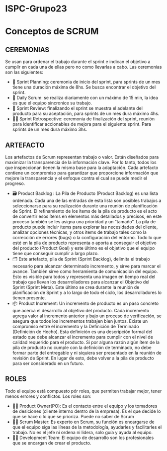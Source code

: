 # ISPC-Grupo23
# Conceptos de SCRUM

## CEREMONIAS
Se usan para ordenar el trabajo durante el sprint e indican el objetivo a cumplir en cada una de ellas pero no como llevarlas a cabo. Las ceremonias son las siguientes: 
* 🏃 Sprint Planning: ceremonia de inicio del sprint, para sprints de un mes tiene una duración máxima de 8hs. Se busca encontrar el objetivo del sprint.
* 🙋 Daily Scrum: se realiza diariamente con un máximo de 15 min, la idea es que el  equipo sincronice su trabajo.
* 🎥 Sprint Review: finalizando el sprint se muestra el adelante del producto para su aceptación, para sprints de un mes dura máximo 4hs.
* 👩‍⚕️ Sprint Retrospective: ceremonia de finalización del sprint, reunión para identificar accionables de mejora para el siguiente sprint. Para sprints de un mes dura máximo 3hs.

## ARTEFACTO
Los artefactos de Scrum representan trabajo o valor. Están diseñados para maximizar la transparencia de la información clave. Por lo tanto, todos los que inspeccionan tienen la misma base para la adaptación.
Cada artefacto contiene un compromiso para garantizar que proporcione información que mejore la transparencia y el enfoque contra el cual se puede medir el progreso.

* 🗃 Product Backlog : La Pila de Producto (Product Backlog) es una lista ordenada. Cada una de las entradas de esta lista son posibles trabajos a seleccionarse para su realización durante una reunión de planificación de Sprint. El refinamiento de los ítems de la pila de producto es el acto de convertir esos ítems en elementos más detallados y precisos, en este proceso también se les asigna una prioridad y un “tamaño”. La pila de producto puede incluir ítems para explorar las necesidades del cliente, analizar opciones técnicas, y otros ítems de trabajo tales como la corrección de errores (bugs) o la configuración del entorno. Todo lo que esté en la pila de producto representa o aporta a conseguir el objetivo del producto (Product Goal) y este último es el objetivo que el equipo tiene que conseguir cumplir a largo plazo.
* 🗂 Este artefacto, pila de Sprint (Sprint Backlog), delimita el trabajo necesario para alcanzar determinado incremento, y sirve para marcar el avance. También sirve como herramienta de comunicación del equipo. Esto es visible para todos y representa una imagen en tiempo real del trabajo que llevan los desarrolladores para alcanzar el Objetivo del Sprint (Sprint Meta). Este último se crea durante la reunión de planificación de Sprint y a lo largo de todo el ciclo, los desarrolladores lo tienen presente.
* 📦 Product Increment: Un incremento de producto es un paso concreto que acerca el desarrollo al objetivo del producto. Cada incremento agrega valor al incremento anterior y bajo un proceso de verificación, se asegura que todos los incrementos trabajen bien juntos. Existe un compromiso entre el incremento y la Definición de Terminado (Definición de Hecho). Esta definición es una descripción formal del estado que debe alcanzar el incremento para cumplir con el nivel de calidad requerido para el producto. Si por alguna razón algún ítem de la pila de producto no cumple con la definición de terminado, no debe formar parte del entregable y ni siquiera ser presentado en la reunión de revisión de Sprint. En lugar de esto, debe volver a la pila de producto para ser considerado en un futuro.

## ROLES

Todo el equipo está compuesto pór roles, que permiten trabajar mejor, tener menos errores y conflictos. Los roles son:
* 👨‍💻 Product Owner(PO): Es el contacto entre el equipo y los tomadores de desiciones (cliente interno dentro de la empresa). Es el que decide lo que se hace o lo que se prioriza. Puede no saber de Scrum
* 👩‍🏫 Scrum Master: Es experto en Scrum, su función es encargarse de que el equipo siga las líneas de la metodología, ayudarles y facilitarles el trabajo. No es el jefe ni ordena ni lidera, solo guía y ayuda al equipo.
* 👷‍♂️ Development Team: El equipo de desarrollo son los profesionales que se encargan de crear el producto. 
